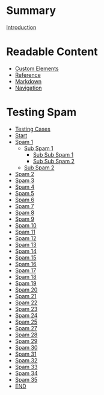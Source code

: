 # Summary

[Introduction](./README.md)

# Readable Content

- [Custom Elements](./demo.md)
- [Reference](./reference.md)
- [Markdown](./mddemo.md)
- [Navigation](./kbdcombo.md)

# Testing Spam

- [Testing Cases](./edgecases.md)
- [Start]()
- [Spam 1]()
  - [Sub Spam 1]()
    - [Sub Sub Spam 1]()
    - [Sub Sub Spam 2]()
  - [Sub Spam 2]()
- [Spam 2]()
- [Spam 3]()
- [Spam 4]()
- [Spam 5]()
- [Spam 6]()
- [Spam 7]()
- [Spam 8]()
- [Spam 9]()
- [Spam 10]()
- [Spam 11]()
- [Spam 12]()
- [Spam 13]()
- [Spam 14]()
- [Spam 15]()
- [Spam 16]()
- [Spam 17]()
- [Spam 18]()
- [Spam 19]()
- [Spam 20]()
- [Spam 21]()
- [Spam 22]()
- [Spam 23]()
- [Spam 24]()
- [Spam 25]()
- [Spam 27]()
- [Spam 28]()
- [Spam 29]()
- [Spam 30]()
- [Spam 31]()
- [Spam 32]()
- [Spam 33]()
- [Spam 34]()
- [Spam 35]()
- [END]()
